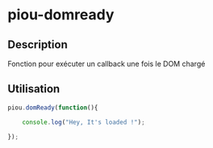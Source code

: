 piou-domready
=============

Description
-----------

Fonction pour exécuter un callback une fois le DOM chargé


Utilisation
-----------

`````javascript
piou.domReady(function(){

	console.log("Hey, It's loaded !");

});
`````